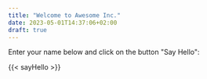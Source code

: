 ```yaml
---
title: "Welcome to Awesome Inc."
date: 2023-05-01T14:37:06+02:00
draft: true
---
```

Enter your name below and click on the button "Say Hello":

{{< sayHello >}}

